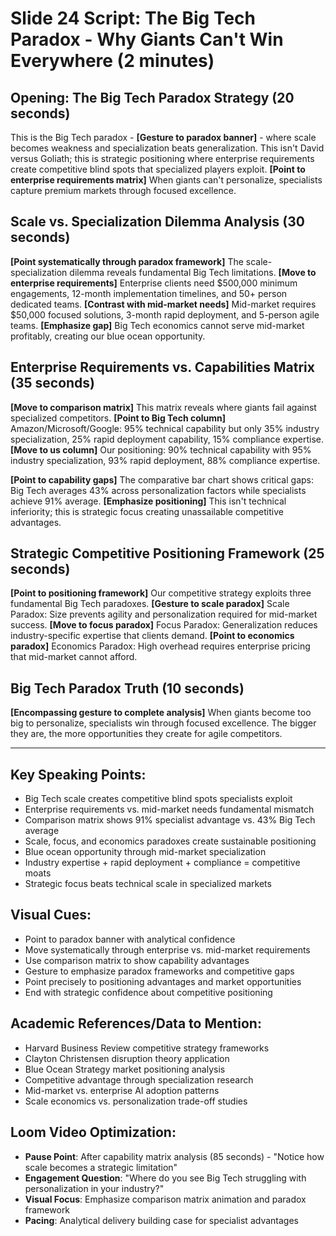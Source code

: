 # Slide 24 Script: The Big Tech Paradox - Why Giants Can't Win Everywhere (2 minutes)

## Opening: The Big Tech Paradox Strategy (20 seconds)
This is the Big Tech paradox - **[Gesture to paradox banner]** - where scale becomes weakness and specialization beats generalization. This isn't David versus Goliath; this is strategic positioning where enterprise requirements create competitive blind spots that specialized players exploit. **[Point to enterprise requirements matrix]** When giants can't personalize, specialists capture premium markets through focused excellence.

## Scale vs. Specialization Dilemma Analysis (30 seconds)
**[Point systematically through paradox framework]** The scale-specialization dilemma reveals fundamental Big Tech limitations. **[Move to enterprise requirements]** Enterprise clients need $500,000 minimum engagements, 12-month implementation timelines, and 50+ person dedicated teams. **[Contrast with mid-market needs]** Mid-market requires $50,000 focused solutions, 3-month rapid deployment, and 5-person agile teams. **[Emphasize gap]** Big Tech economics cannot serve mid-market profitably, creating our blue ocean opportunity.

## Enterprise Requirements vs. Capabilities Matrix (35 seconds)
**[Move to comparison matrix]** This matrix reveals where giants fail against specialized competitors. **[Point to Big Tech column]** Amazon/Microsoft/Google: 95% technical capability but only 35% industry specialization, 25% rapid deployment capability, 15% compliance expertise. **[Move to us column]** Our positioning: 90% technical capability with 95% industry specialization, 93% rapid deployment, 88% compliance expertise.

**[Point to capability gaps]** The comparative bar chart shows critical gaps: Big Tech averages 43% across personalization factors while specialists achieve 91% average. **[Emphasize positioning]** This isn't technical inferiority; this is strategic focus creating unassailable competitive advantages.

## Strategic Competitive Positioning Framework (25 seconds)
**[Point to positioning framework]** Our competitive strategy exploits three fundamental Big Tech paradoxes. **[Gesture to scale paradox]** Scale Paradox: Size prevents agility and personalization required for mid-market success. **[Move to focus paradox]** Focus Paradox: Generalization reduces industry-specific expertise that clients demand. **[Point to economics paradox]** Economics Paradox: High overhead requires enterprise pricing that mid-market cannot afford.

## Big Tech Paradox Truth (10 seconds)
**[Encompassing gesture to complete analysis]** When giants become too big to personalize, specialists win through focused excellence. The bigger they are, the more opportunities they create for agile competitors.

---

## Key Speaking Points:
- Big Tech scale creates competitive blind spots specialists exploit
- Enterprise requirements vs. mid-market needs fundamental mismatch
- Comparison matrix shows 91% specialist advantage vs. 43% Big Tech average
- Scale, focus, and economics paradoxes create sustainable positioning
- Blue ocean opportunity through mid-market specialization
- Industry expertise + rapid deployment + compliance = competitive moats
- Strategic focus beats technical scale in specialized markets

## Visual Cues:
- Point to paradox banner with analytical confidence
- Move systematically through enterprise vs. mid-market requirements
- Use comparison matrix to show capability advantages
- Gesture to emphasize paradox frameworks and competitive gaps
- Point precisely to positioning advantages and market opportunities
- End with strategic confidence about competitive positioning

## Academic References/Data to Mention:
- Harvard Business Review competitive strategy frameworks
- Clayton Christensen disruption theory application
- Blue Ocean Strategy market positioning analysis
- Competitive advantage through specialization research
- Mid-market vs. enterprise AI adoption patterns
- Scale economics vs. personalization trade-off studies

## Loom Video Optimization:
- **Pause Point**: After capability matrix analysis (85 seconds) - "Notice how scale becomes a strategic limitation"
- **Engagement Question**: "Where do you see Big Tech struggling with personalization in your industry?"
- **Visual Focus**: Emphasize comparison matrix animation and paradox framework
- **Pacing**: Analytical delivery building case for specialist advantages